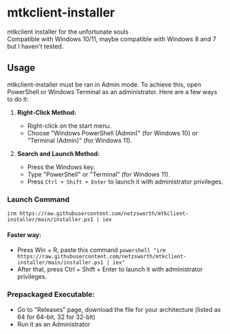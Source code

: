 # mtkclient-installer
mtkclient installer for the unfortunate souls  
Compatible with Windows 10/11, maybe compatible with Windows 8 and 7 but I haven't tested.

## Usage
mtkclient-installer must be ran in Admin mode. To achieve this, open PowerShell or Windows Terminal as an administrator. Here are a few ways to do it:

1. **Right-Click Method:**
   - Right-click on the start menu.
   - Choose "Windows PowerShell (Admin)" (for Windows 10) or "Terminal (Admin)" (for Windows 11).

2. **Search and Launch Method:**
   - Press the Windows key.
   - Type "PowerShell" or "Terminal" (for Windows 11).
   - Press `Ctrl + Shift + Enter` to launch it with administrator privileges. 
### Launch Command
```irm https://raw.githubusercontent.com/netzsworth/mtkclient-installer/main/installer.ps1 | iex```
#### Faster way:
- Press Win + R, paste this command
```powershell "irm https://raw.githubusercontent.com/netzsworth/mtkclient-installer/main/installer.ps1 | iex"```
- After that, press Ctrl + Shift + Enter to launch it with administrator privileges. 
### Prepackaged Executable:  
- Go to "Releases" page, download the file for your architecture (listed as 64 for 64-bit, 32 for 32-bit)
- Run it as an Administrator
